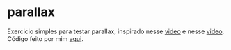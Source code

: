 # parallax
Exercicio simples para testar parallax, inspirado nesse <a href='https://www.youtube.com/watch?v=lSOt_mZaL5w'> video</a> e nesse <a href='https://www.youtube.com/watch?v=UnYur3GqcDc'>video</a>. 
<br>
Código feito por mim <a href=''>aqui</a>. 